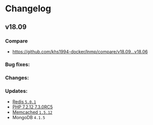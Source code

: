 # Changelog

## v18.09

### Compare

* https://github.com/khs1994-docker/lnmp/compare/v18.09...v18.06

### Bug fixes:

### Changes:

### Updates:

* [Redis `5.0.1`](https://raw.githubusercontent.com/antirez/redis/5.0/00-RELEASENOTES)
* [PHP 7.2.12 7.3.0RC5](http://www.php.net/ChangeLog-7.php#7.2.12)
* [Memcached `1.5.12`](https://github.com/memcached/memcached/wiki/ReleaseNotes1512)
* MongoDB `4.1.5`
